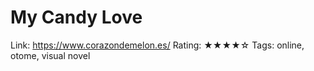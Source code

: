 # My Candy Love

Link: https://www.corazondemelon.es/
Rating: ★★★★☆
Tags: online, otome, visual novel